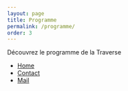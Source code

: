 ```yaml
---
layout: page
title: Programme
permalink: /programme/
order: 3
---
```

Découvrez le programme de la Traverse   

<ul class="breadcrumb">
  <li class="breadcrumb-item">
    <a href="/index">Home</a>
  </li>
  <li class="breadcrumb-item">
    <a href="/contact">Contact</a>
  </li>
  <li class="breadcrumb-item">
    <a href="#">Mail</a>
  </li>
</ul>

<!--
 This is the base Jekyll theme. You can find out more info about customizing your Jekyll theme, as well as basic Jekyll usage documentation at [jekyllrb.com](https://jekyllrb.com/)

You can find the source code for Minima at GitHub:
[jekyll][jekyll-organization] /
[minima](https://github.com/jekyll/minima)

You can find the source code for Jekyll at GitHub:
[jekyll][jekyll-organization] /
[jekyll](https://github.com/jekyll/jekyll)


[jekyll-organization]: https://github.com/jekyll
-->